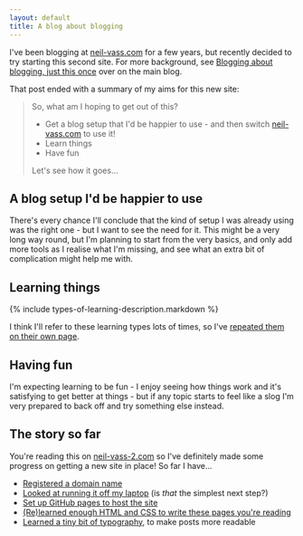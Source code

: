 ```yaml
---
layout: default
title: A blog about blogging
---
```


I've been blogging at [neil-vass.com](https://neil-vass.com) for a few years, but recently decided to try starting this second site. For more background, see [Blogging about blogging, just this once](https://neil-vass.com/blogging-about-blogging-just-this-once/) over on the main blog.

That post ended with a summary of my aims for this new site:


> So, what am I hoping to get out of this?
>   * Get a blog setup that I'd be happier to use - and then switch [neil-vass.com](https://neil-vass.com) to use it!
>   * Learn things
>   * Have fun
>
> Let's see how it goes…


A blog setup I'd be happier to use
----------------------------------

There's every chance I'll conclude that the kind of setup I was already using was the right one - but I want to see the need for it. This might be a very long way round, but I'm planning to start from the very basics, and only add more tools as I realise what I'm missing, and see what an extra bit of complication might help me with.


Learning things
---------------

{% include types-of-learning-description.markdown %}

I think I'll refer to these learning types lots of times, so I've [repeated them on their own page](./types-of-learning.markdown).


Having fun
----------

I'm expecting learning to be fun - I enjoy seeing how things work and it's satisfying to get better at things - but if any topic starts to feel like a slog I'm very prepared to back off and try something else instead.


The story so far
----------------

You're reading this on [neil-vass-2.com](https://neil-vass-2.com) so I've definitely made some progress on getting a new site in place! So far I have...
*   [Registered a domain name](./_posts/2025-04-14-registering-a-domain-name.markdown)
*   [Looked at running it off my laptop](./_posts/2025-04-14-running-a-site-from-my-laptop.markdown) (is _that_ the simplest next step?)
*   [Set up GitHub pages to host the site](./_posts/2025-04-14-setting-up-github-pages.markdown)
*   [(Re)learned enough HTML and CSS to write these pages you're reading](./_posts/2025-04-17-learning-just-enough-html-and-css.markdown)
*   [Learned a tiny bit of typography](./_posts/2025-05-21-a-tiny-bit-of-typography.markdown), to make posts more readable
